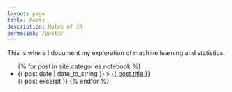 ```yaml
---
layout: page
title: Posts
description: Notes of JR
permalink: /posts/
---
```


This is where I document my exploration of machine learning and statistics.

<ul>
  {% for post in site.categories.notebook %}
    <li>
        <span>{{ post.date | date_to_string }}</span> » <a href="{{ post.url }}" title="{{ post.title }}">{{ post.title }} </a>
    </li>
    {{ post.excerpt }}
  {% endfor %}
</ul>
